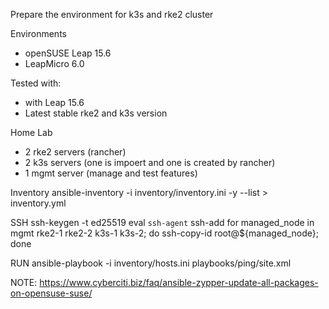 Prepare the environment for k3s and rke2 cluster

Environments
- openSUSE Leap 15.6
- LeapMicro 6.0

Tested with:
- with Leap 15.6
- Latest stable rke2 and k3s version

Home Lab
- 2 rke2 servers (rancher)
- 2 k3s servers (one is impoert and one is created by rancher)
- 1 mgmt server (manage and test features)

Inventory
ansible-inventory -i inventory/inventory.ini -y --list > inventory.yml

SSH
ssh-keygen -t ed25519
eval `ssh-agent`
ssh-add
for managed_node in mgmt rke2-1 rke2-2 k3s-1 k3s-2; do ssh-copy-id root@${managed_node}; done

RUN
ansible-playbook -i inventory/hosts.ini playbooks/ping/site.xml

NOTE:
https://www.cyberciti.biz/faq/ansible-zypper-update-all-packages-on-opensuse-suse/